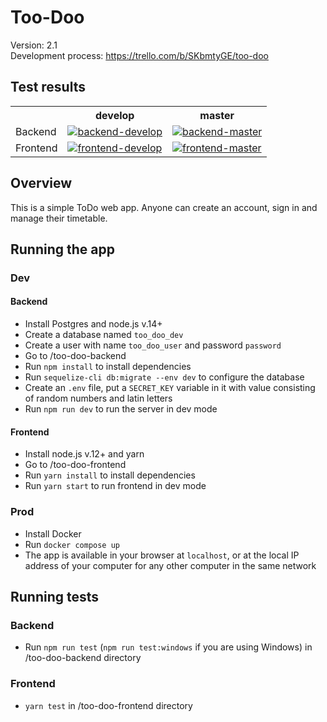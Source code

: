 # Too-Doo

Version: 2.1</br>
Development process: https://trello.com/b/SKbmtyGE/too-doo

## Test results

<table>
  <tr>
    <th></th>
    <th>develop</th>
    <th>master</th>
  </tr>

  <tr>
    <td>
      Backend
    </td>
    <td>
      <a href="https://github.com/TheGreenBeaver/Too-Doo/actions/workflows/backend.yml?query=branch%3Adevelop">
        <img 
          src="https://github.com/TheGreenBeaver/Too-Doo/actions/workflows/backend.yml/badge.svg?branch=develop"
          alt="backend-develop"
        />
      </a>
    </td>
    <td>
      <a href="https://github.com/TheGreenBeaver/Too-Doo/actions/workflows/backend.yml?query=branch%3Amaster">
        <img 
          src="https://github.com/TheGreenBeaver/Too-Doo/actions/workflows/backend.yml/badge.svg?branch=master"
          alt="backend-master"
        />
      </a>
    </td>
  </tr>

  <tr>
    <td>
      Frontend
    </td>
    <td>
      <a href="https://github.com/TheGreenBeaver/Too-Doo/actions/workflows/frontend.yml?query=branch%3Adevelop">
        <img 
          src="https://github.com/TheGreenBeaver/Too-Doo/actions/workflows/frontend.yml/badge.svg?branch=develop"
          alt="frontend-develop"
        />
      </a>
    </td>
    <td>
      <a href="https://github.com/TheGreenBeaver/Too-Doo/actions/workflows/frontend.yml?query=branch%3Amaster">
        <img 
          src="https://github.com/TheGreenBeaver/Too-Doo/actions/workflows/frontend.yml/badge.svg?branch=master"
          alt="frontend-master"
        />
      </a>
    </td>
  </tr>
</table>

## Overview

This is a simple ToDo web app. Anyone can create an account, sign in and manage their timetable.

## Running the app

### Dev

#### Backend

- Install Postgres and node.js v.14+
- Create a database named `too_doo_dev`
- Create a user with name `too_doo_user` and password `password`
- Go to /too-doo-backend
- Run `npm install` to install dependencies
- Run `sequelize-cli db:migrate --env dev` to configure the database
- Create an `.env` file, put a `SECRET_KEY` variable in it with value consisting of random numbers and latin letters
- Run `npm run dev` to run the server in dev mode

#### Frontend

- Install node.js v.12+ and yarn
- Go to /too-doo-frontend
- Run `yarn install` to install dependencies
- Run `yarn start` to run frontend in dev mode

### Prod

- Install Docker
- Run `docker compose up`
- The app is available in your browser at `localhost`, or at the local IP address of your computer for any other
  computer in the same network

## Running tests

### Backend

- Run `npm run test` (`npm run test:windows` if you are using Windows) in /too-doo-backend directory

### Frontend

- `yarn test` in /too-doo-frontend directory